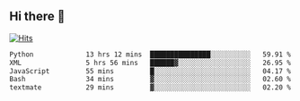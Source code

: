 ## Hi there 👋

<!--
**alihaqberdi/alihaqberdi** is a ✨ _special_ ✨ repository because its `README.md` (this file) appears on your GitHub profile.

Here are some ideas to get you started:

- 🔭 I’m currently working on ...
- 🌱 I’m currently learning ...
- 👯 I’m looking to collaborate on ...
- 🤔 I’m looking for help with ...
- 💬 Ask me about ...
- 📫 How to reach me: ...
- 😄 Pronouns: ...
- ⚡ Fun fact: ...
-->

[![Hits](https://hits.sh/github.com/alihaqberdi.svg)](https://hits.sh/github.com/alihaqberdi/)

<!--START_SECTION:waka-->

```txt
Python             13 hrs 12 mins  ███████████████░░░░░░░░░░   59.91 %
XML                5 hrs 56 mins   ██████▓░░░░░░░░░░░░░░░░░░   26.95 %
JavaScript         55 mins         █░░░░░░░░░░░░░░░░░░░░░░░░   04.17 %
Bash               34 mins         ▓░░░░░░░░░░░░░░░░░░░░░░░░   02.60 %
textmate           29 mins         ▓░░░░░░░░░░░░░░░░░░░░░░░░   02.20 %
```

<!--END_SECTION:waka-->
